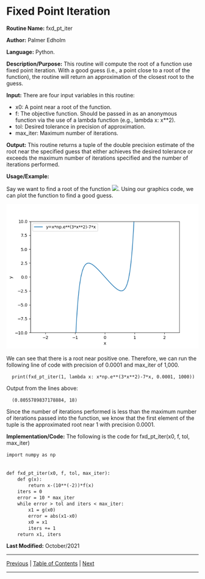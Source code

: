 # Fixed Point Iteration

**Routine Name:** fxd_pt_iter

**Author:** Palmer Edholm

**Language:** Python.

**Description/Purpose:** This routine will compute the root of a function use fixed point iteration. With a good guess (i.e., a point close to a root of the function), the routine will return an approximation of the closest root to the guess.

**Input:** There are four input variables in this routine:

* x0: A point near a root of the function.
* f: The objective function. Should be passed in as an anonymous function via the use of a lambda function (e.g., lambda x: x**2).
* tol: Desired tolerance in precision of approximation.
* max_iter: Maximum number of iterations.

**Output:** This routine returns a tuple of the double precision estimate of the root near the specified guess that either achieves the desired tolerance or exceeds the maximum number of iterations specified and the number of iterations performed.

**Usage/Example:**

Say we want to find a root of the function <img src="https://render.githubusercontent.com/render/math?math=xe^{3x^2}-7x">. Using our graphics code, we can plot the function to find a good guess.

![alt text](sheet4_3.png)

We can see that there is a root near positive one. Therefore, we can run the following line of code with precision of 0.0001 and max_iter of 1,000.

      print(fxd_pt_iter(1, lambda x: x*np.e**(3*x**2)-7*x, 0.0001, 1000))

Output from the lines above:

      (0.8055789837178884, 18)

Since the number of iterations performed is less than the maximum number of iterations passed into the function, we know that the first element of the tuple is the approximated root near 1 with precision 0.0001.

**Implementation/Code:** The following is the code for fxd_pt_iter(x0, f, tol, max_iter)

```
import numpy as np


def fxd_pt_iter(x0, f, tol, max_iter):
    def g(x):
        return x-(10**(-2))*f(x)
    iters = 0
    error = 10 * max_iter
    while error > tol and iters < max_iter:
        x1 = g(x0)
        error = abs(x1-x0)
        x0 = x1
        iters += 1
    return x1, iters
```

**Last Modified:** October/2021

<hr>

[Previous](graphics.md)
| [Table of Contents](toc/manual_toc.md)
| [Next](bisection.md)

<hr>
